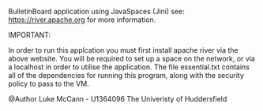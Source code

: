 BulletinBoard application using JavaSpaces (Jini) see: https://river.apache.org for more information.

IMPORTANT:

In order to run this applcation you must first install apache river via the above website. You will be required to set up a space on the network, or via a localhost in order to utilise the application. The file essential.txt contains all of the dependencies for running this program, along with the security policy to pass to the VM.

@Author Luke McCann - U1364096 The Univeristy of Huddersfield
